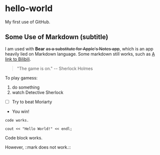 # hello-world
My first use of GitHub. 

## Some Use of Markdown (subtitle)
I am used with **Bear** ~~as a substitute for Apple's Notes app~~, which is an app heavily lied on Markdown language. 
Some markdown still works, such as [A link to Bilibili](www.bilibili.com). 
> "The game is on." -- Sherlock Holmes

To play gamess: 
1. do something
2. watch Detective Sherlock
- [ ] Try to beat Moriarty
* You win! 

`code works.`
```
cout << "Hello World!" << endl;
```
Code block works.

However, ::mark does not work.::
